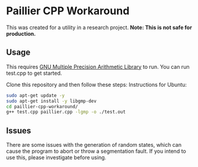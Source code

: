 # Paillier CPP Workaround

This was created for a utility in a research project. 
**Note: This is not safe for production.**

## Usage

This requires [GNU Multiple Precision Arithmetic Library](https://gmplib.org/) to run.
You can run test.cpp to get started.

Clone this repository and then follow these steps:
Instructions for Ubuntu:
```sh
sudo apt-get update -y
sudo apt-get install -y libgmp-dev
cd paillier-cpp-workaround/
g++ test.cpp paillier.cpp -lgmp -o ./test.out 
```

## Issues
There are some issues with the generation of random states, which can cause the program to abort or throw a segmentation fault. 
If you intend to use this, please investigate before using.